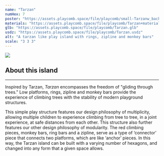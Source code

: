 ```yaml
---
name: "Tarzan"
numHex: 7
poster: "https://assets.playcomb.space/file/playcomb/small-Tarzanw_background.png"
materials: "https://assets.playcomb.space/file/playcomb/Tarzan+materials.png"
glb: "https://assets.playcomb.space/file/playcomb/Tarzan.glb"
usdz: "https://assets.playcomb.space/file/playcomb/Tarzan.usdz"
alt: "A tarzan like play island with rings, zipline and monkey bars"
scale: "3 3 3"
---
```


<div class="about-img">
    <img src="https://assets.playcomb.space/file/playcomb/TARZAN.png" />
</div>

<div class="about-desc">
    <h2>About this island</h2>
    <hr />
    <p>
    Inspired by Tarzan, <i>Tarzan</i> encompasses the freedom of "gliding through trees." Low platforms, rings, zipline and monkey bars provide the experience of climbing trees with the stability of modern playground structures.</p>
    <p> 
    This simple play structure features our design philosophy of multiplicity, allowing multiple children to experience climbing from tree to tree, in a joint experience, at safe distances from each other. This structure also further features our other design philosophy of modularity. The red climbing pieces, monkey bars, ring bars and a zipline, serve as a type of ‘connector’ piece that connects two platforms, which are like ‘anchor’ pieces. In this way, the Tarzan island can be built with a varying number of hexagons, and changed into any form that a given space allows. 
    </p>
</div>